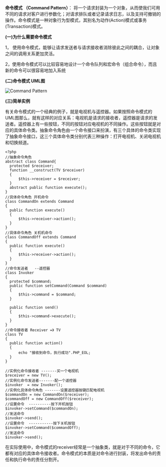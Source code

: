 **命令模式 （Command Pattern）**： 将一个请求封装为一个对象，从而使我们可用不同的请求对客户进行参数化；对请求排队或者记录请求日志，以及支持可撤销的操作。命令模式是一种对象行为型模式，其别名为动作(Action)模式或事务(Transaction)模式。

**(一)为什么需要命令模式**

1， 使用命令模式，能够让请求发送者与请求接收者消除彼此之间的耦合，让对象之间的调用关系更加灵活。

2，使用命令模式可以比较容易地设计一个命令队列和宏命令（组合命令），而且新的命令可以很容易地加入系统

**(二)命令模式 UML图**

![Command Pattern](http://upload-images.jianshu.io/upload_images/5261067-84f4f1ad0aa18c08.png?imageMogr2/auto-orient/strip%7CimageView2/2/w/1240)

**(三)简单实例**

有关命令模式的一个经典的例子，就是电视机与遥控器。如果按照命令模式的UML图那么，就有这样的对应关系：电视机是请求的接收者，遥控器是请求的发送者。遥控器上有一些按钮，不同的按钮对应电视机的不同操作。这些按钮就是对应的具体命令类。抽象命令角色由一个命令接口来扮演，有三个具体的命令类实现了抽象命令接口，这三个具体命令类分别代表三种操作：打开电视机、关闭电视机和切换频道。

```
<?php
//抽象命令角色
abstract class Command{
  protected $receiver;
  function __construct(TV $receiver)
  {
      $this->receiver = $receiver;
  }
  abstract public function execute();
}
//具体命令角色 开机命令
class CommandOn extends Command
{
  public function execute()
  {
      $this->receiver->action();
  }
}
//具体命令角色 关机机命令
class CommandOff extends Command
{
  public function execute()
  {
      $this->receiver->action();
  }
}
//命令发送者   --遥控器
class Invoker
{
  protected $command;
  public function setCommand(Command $command)
  {
      $this->command = $command;
  }

  public function send()
  {
      $this->command->execute();
  }
}
//命令接收者 Receiver =》 TV
class TV
{
  public function action()
  {
      echo "接收到命令，执行成功".PHP_EOL;
  }
}

//实例化命令接收者 -------买一个电视机
$receiver = new TV();
//实例化命令发送者-------配一个遥控器
$invoker  = new Invoker();
//实例化具体命令角色 -------设置遥控器按键匹配电视机
$commandOn = new CommandOn($receiver);
$commandOff = new CommandOff($receiver);
//设置命令  ----------按下开机按钮
$invoker->setCommand($commandOn);
//发送命令
$invoker->send();
//设置命令  -----------按下关机按钮
$invoker->setCommand($commandOff);
//发送命令
$invoker->send();
```

在实际使用中，命令模式的receiver经常是一个抽象类，就是对于不同的命令，它都有对应的具体命令接收者。命令模式的本质是对命令进行封装，将发出命令的责任和执行命令的责任分割开。
